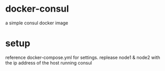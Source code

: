 # docker-consul
a simple consul docker image

# setup

reference docker-compose.yml for settings.
replease node1 & node2 with the ip address of the host running consul

